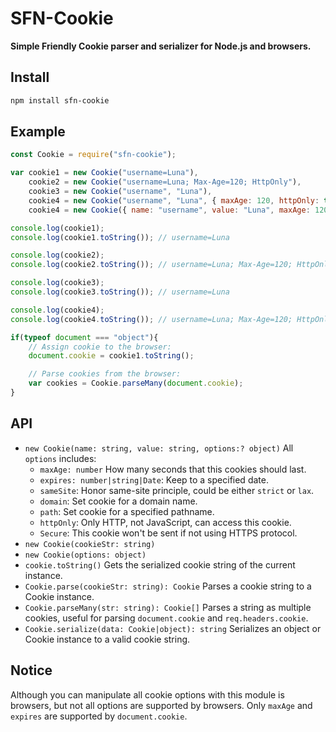 # SFN-Cookie

**Simple Friendly Cookie parser and serializer for Node.js and browsers.**

## Install

```sh
npm install sfn-cookie
```

## Example

```javascript
const Cookie = require("sfn-cookie");

var cookie1 = new Cookie("username=Luna"),
    cookie2 = new Cookie("username=Luna; Max-Age=120; HttpOnly"),
    cookie3 = new Cookie("username", "Luna"),
    cookie4 = new Cookie("username", "Luna", { maxAge: 120, httpOnly: true }),
    cookie4 = new Cookie({ name: "username", value: "Luna", maxAge: 120, httpOnly: true });

console.log(cookie1);
console.log(cookie1.toString()); // username=Luna

console.log(cookie2);
console.log(cookie2.toString()); // username=Luna; Max-Age=120; HttpOnly

console.log(cookie3);
console.log(cookie3.toString()); // username=Luna

console.log(cookie4);
console.log(cookie4.toString()); // username=Luna; Max-Age=120; HttpOnly

if(typeof document === "object"){
    // Assign cookie to the browser:
    document.cookie = cookie1.toString();

    // Parse cookies from the browser:
    var cookies = Cookie.parseMany(document.cookie);
}
```

## API

- `new Cookie(name: string, value: string, options:? object)`
    All `options` includes:
    - `maxAge: number` How many seconds that this cookies should last.
    - `expires: number|string|Date`: Keep to a specified date.
    - `sameSite`: Honor same-site principle, could be either `strict` or `lax`.
    - `domain`: Set cookie for a domain name.
    - `path`: Set cookie for a specified pathname.
    - `httpOnly`: Only HTTP, not JavaScript, can access this cookie.
    - `Secure`: This cookie won't be sent if not using HTTPS protocol.
- `new Cookie(cookieStr: string)`
- `new Cookie(options: object)`
- `cookie.toString()` Gets the serialized cookie string of the current 
    instance.
- `Cookie.parse(cookieStr: string): Cookie` Parses a cookie string to a 
    Cookie instance.
- `Cookie.parseMany(str: string): Cookie[]` Parses a string as multiple 
    cookies, useful for parsing `document.cookie` and `req.headers.cookie`.
- `Cookie.serialize(data: Cookie|object): string` Serializes an object or 
    Cookie instance to a valid cookie string.

## Notice

Although you can manipulate all cookie options with this module is browsers, 
but not all options are supported by browsers. Only `maxAge` and `expires` are
supported by `document.cookie`.